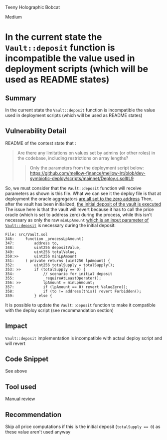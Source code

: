 Teeny Holographic Bobcat

Medium

# In the current state the `Vault::deposit` function is incompatible the value used in deployment scripts (which will be used as README states)

## Summary
In the current state the `Vault::deposit` function is incompatible the value used in deployment scripts (which will be used as README states)

## Vulnerability Detail
README of the contest state that :
> Are there any limitations on values set by admins (or other roles) in the codebase, including restrictions on array lengths?
>>Only the parameters from the deployment script below:
>>https://github.com/mellow-finance/mellow-lrt/blob/dev-symbiotic-deploy/scripts/mainnet/Deploy.s.sol#L9

So, we must consider that the `Vault::deposit` function will receive parameters as shown is this file.
What we can see it the deploy file is that at deployment the oracle aggregators [are all set to the zero address](https://github.com/sherlock-audit/2024-06-mellow/blob/main/mellow-lrt/scripts/mainnet/DeployScript.sol#L20-L35)
Then, after the vault has been initialized, [the initial deposit of the vault is executed](https://github.com/sherlock-audit/2024-06-mellow/blob/main/mellow-lrt/scripts/mainnet/DeployScript.sol#L315-L320)
The issue here is that the vault will revert because it has to call the price oracle (which is set to address zero) during the process, while this isn't necessary as only the raw `minLpAmount` [which is an input parameter of `Vault::deposit`](https://github.com/sherlock-audit/2024-06-mellow/blob/main/mellow-lrt/src/Vault.sol#L288-L288) is necessary during the initial deposit:

```solidity
File: src/Vault.sol
346:     function _processLpAmount(
347:         address to,
348:         uint256 depositValue,
349:         uint256 totalValue,
350:>>       uint256 minLpAmount
351:     ) private returns (uint256 lpAmount) {
352:         uint256 totalSupply = totalSupply();
353: >>      if (totalSupply == 0) {
354:             // scenario for initial deposit
355:             _requireAtLeastOperator();
356: >>          lpAmount = minLpAmount;
357:             if (lpAmount == 0) revert ValueZero();
358:             if (to != address(this)) revert Forbidden();
359:         } else {
```

It is possible to update the `Vault::deposit` function to make it compatible with the deploy script (see recommandation section)

## Impact
`Vault::deposit` implementation is incompatible with actaul deploy script and will revert

## Code Snippet
See above

## Tool used
Manual review

## Recommendation
Skip all price computations if this is the initial deposit (`totalSupply == 0`) as these value aren't used anyway